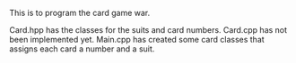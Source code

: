 This is to program the card game war.

Card.hpp has the classes for the suits and card numbers.
Card.cpp has not been implemented yet.
Main.cpp has created some card classes that assigns each card a number and a suit.
